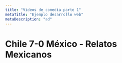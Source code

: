 ```yaml
---
title: "Videos de comedia parte 1"
metaTitle: "Ejemplo desarrollo web"
metaDescription: "ad"
---
```


# Chile 7-0 México - Relatos Mexicanos
<Youtube youTubeId="jQTIp3j9CAk" />
